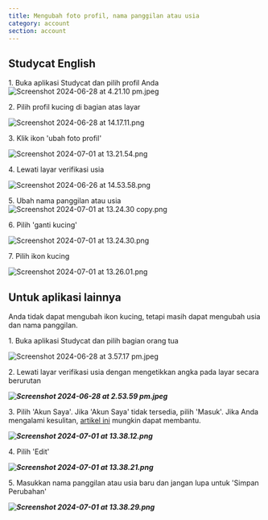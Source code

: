 ```yaml
---
title: Mengubah foto profil, nama panggilan atau usia
category: account
section: account
---
```

## Studycat English


1\. Buka aplikasi Studycat dan pilih profil Anda![Screenshot 2024-06-28 at 4.21.10 pm.jpeg](https://help.studycat.com/hc/article_attachments/34473186682009)


2\. Pilih profil kucing di bagian atas layar


![Screenshot 2024-06-28 at 14.17.11.png](https://help.studycat.com/hc/article_attachments/34473186684953)


3\. Klik ikon 'ubah foto profil'


![Screenshot 2024-07-01 at 13.21.54.png](https://help.studycat.com/hc/article_attachments/34473186707865)


4\. Lewati layar verifikasi usia


![Screenshot 2024-06-26 at 14.53.58.png](https://help.studycat.com/hc/article_attachments/34473186715801)


5\. Ubah nama panggilan atau usia![Screenshot 2024-07-01 at 13.24.30 copy.png](https://help.studycat.com/hc/article_attachments/34473186721561)


6\. Pilih 'ganti kucing'


![Screenshot 2024-07-01 at 13.24.30.png](https://help.studycat.com/hc/article_attachments/34473186726041)


7\. Pilih ikon kucing


![Screenshot 2024-07-01 at 13.26.01.png](https://help.studycat.com/hc/article_attachments/34473149798937)


## Untuk aplikasi lainnya


Anda tidak dapat mengubah ikon kucing, tetapi masih dapat mengubah usia dan nama panggilan.


1\. Buka aplikasi Studycat dan pilih bagian orang tua


![Screenshot 2024-06-28 at 3.57.17 pm.jpeg](https://help.studycat.com/hc/article_attachments/34473149804697)


2\. Lewati layar verifikasi usia dengan mengetikkan angka pada layar secara berurutan


***![Screenshot 2024-06-28 at 2.53.59 pm.jpeg](https://help.studycat.com/hc/article_attachments/34473149807641)***


3\. Pilih 'Akun Saya'. Jika 'Akun Saya' tidak tersedia, pilih 'Masuk'. Jika Anda mengalami kesulitan, [artikel ini](https://help.studycat.com/hc/en-us/articles/360051281554-Access-your-free-trial-or-subscription) mungkin dapat membantu.


***![Screenshot 2024-07-01 at 13.38.12.png](https://help.studycat.com/hc/article_attachments/34473149811993)***


4\. Pilih 'Edit'


***![Screenshot 2024-07-01 at 13.38.21.png](https://help.studycat.com/hc/article_attachments/34473186746521)***


5\. Masukkan nama panggilan atau usia baru dan jangan lupa untuk 'Simpan Perubahan'


***![Screenshot 2024-07-01 at 13.38.29.png](https://help.studycat.com/hc/article_attachments/34473149816729)***